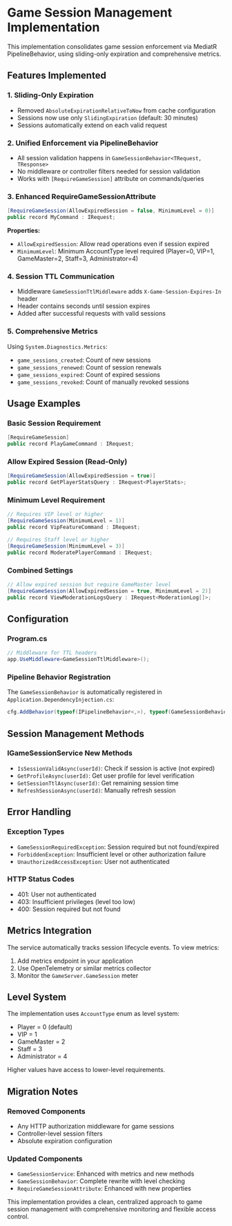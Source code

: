 # Game Session Management Implementation

This implementation consolidates game session enforcement via MediatR PipelineBehavior, using sliding-only expiration and comprehensive metrics.

## Features Implemented

### 1. **Sliding-Only Expiration**
- Removed `AbsoluteExpirationRelativeToNow` from cache configuration
- Sessions now use only `SlidingExpiration` (default: 30 minutes)
- Sessions automatically extend on each valid request

### 2. **Unified Enforcement via PipelineBehavior**
- All session validation happens in `GameSessionBehavior<TRequest, TResponse>`
- No middleware or controller filters needed for session validation
- Works with `[RequireGameSession]` attribute on commands/queries

### 3. **Enhanced RequireGameSessionAttribute**
```csharp
[RequireGameSession(AllowExpiredSession = false, MinimumLevel = 0)]
public record MyCommand : IRequest;
```

**Properties:**
- `AllowExpiredSession`: Allow read operations even if session expired
- `MinimumLevel`: Minimum AccountType level required (Player=0, VIP=1, GameMaster=2, Staff=3, Administrator=4)

### 4. **Session TTL Communication**
- Middleware `GameSessionTtlMiddleware` adds `X-Game-Session-Expires-In` header
- Header contains seconds until session expires
- Added after successful requests with valid sessions

### 5. **Comprehensive Metrics**
Using `System.Diagnostics.Metrics`:
- `game_sessions_created`: Count of new sessions
- `game_sessions_renewed`: Count of session renewals
- `game_sessions_expired`: Count of expired sessions
- `game_sessions_revoked`: Count of manually revoked sessions

## Usage Examples

### Basic Session Requirement
```csharp
[RequireGameSession]
public record PlayGameCommand : IRequest;
```

### Allow Expired Session (Read-Only)
```csharp
[RequireGameSession(AllowExpiredSession = true)]
public record GetPlayerStatsQuery : IRequest<PlayerStats>;
```

### Minimum Level Requirement
```csharp
// Requires VIP level or higher
[RequireGameSession(MinimumLevel = 1)]
public record VipFeatureCommand : IRequest;

// Requires Staff level or higher
[RequireGameSession(MinimumLevel = 3)]
public record ModeratePlayerCommand : IRequest;
```

### Combined Settings
```csharp
// Allow expired session but require GameMaster level
[RequireGameSession(AllowExpiredSession = true, MinimumLevel = 2)]
public record ViewModerationLogsQuery : IRequest<ModerationLog[]>;
```

## Configuration

### Program.cs
```csharp
// Middleware for TTL headers
app.UseMiddleware<GameSessionTtlMiddleware>();
```

### Pipeline Behavior Registration
The `GameSessionBehavior` is automatically registered in `Application.DependencyInjection.cs`:

```csharp
cfg.AddBehavior(typeof(IPipelineBehavior<,>), typeof(GameSessionBehavior<,>));
```

## Session Management Methods

### IGameSessionService New Methods
- `IsSessionValidAsync(userId)`: Check if session is active (not expired)
- `GetProfileAsync(userId)`: Get user profile for level verification
- `GetSessionTtlAsync(userId)`: Get remaining session time
- `RefreshSessionAsync(userId)`: Manually refresh session

## Error Handling

### Exception Types
- `GameSessionRequiredException`: Session required but not found/expired
- `ForbiddenException`: Insufficient level or other authorization failure
- `UnauthorizedAccessException`: User not authenticated

### HTTP Status Codes
- 401: User not authenticated
- 403: Insufficient privileges (level too low)
- 400: Session required but not found

## Metrics Integration

The service automatically tracks session lifecycle events. To view metrics:

1. Add metrics endpoint in your application
2. Use OpenTelemetry or similar metrics collector
3. Monitor the `GameServer.GameSession` meter

## Level System

The implementation uses `AccountType` enum as level system:
- Player = 0 (default)
- VIP = 1
- GameMaster = 2
- Staff = 3
- Administrator = 4

Higher values have access to lower-level requirements.

## Migration Notes

### Removed Components
- Any HTTP authorization middleware for game sessions
- Controller-level session filters
- Absolute expiration configuration

### Updated Components
- `GameSessionService`: Enhanced with metrics and new methods
- `GameSessionBehavior`: Complete rewrite with level checking
- `RequireGameSessionAttribute`: Enhanced with new properties

This implementation provides a clean, centralized approach to game session management with comprehensive monitoring and flexible access control.
